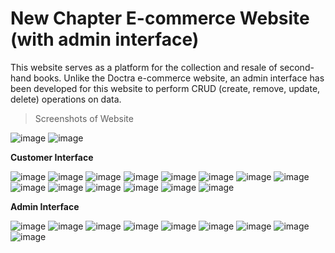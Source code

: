 # New Chapter E-commerce Website (with admin interface)

This website serves as a platform for the collection and resale of second-hand books. Unlike the Doctra e-commerce website, an admin interface has been developed for this website to perform CRUD (create, remove, update, delete) operations on data. 

> Screenshots of Website

![image](https://user-images.githubusercontent.com/106059007/210724827-62ea2297-52b3-48ca-8339-00e2c1b23ef9.png)
![image](https://user-images.githubusercontent.com/106059007/210724961-870b9ce5-af4a-4b38-8141-e76cd64d6903.png)

**Customer Interface**

![image](https://user-images.githubusercontent.com/106059007/210725152-43c81aee-b9aa-4881-82c0-cb4282c72496.png)
![image](https://user-images.githubusercontent.com/106059007/210725195-0aef1f7a-9712-456a-8e6a-9a1095b01894.png)
![image](https://user-images.githubusercontent.com/106059007/210725266-fba34c5c-89d3-4228-9102-a0d67e7ba114.png)
![image](https://user-images.githubusercontent.com/106059007/210725415-16f27b0b-ee61-4eb1-964b-4c00358b145f.png)
![image](https://user-images.githubusercontent.com/106059007/210725543-e0c5ba0b-dee5-45b9-8ff8-0db5382bc8ce.png)
![image](https://user-images.githubusercontent.com/106059007/210725628-8fe8b7d0-5b0a-4f29-be68-369577e29991.png)
![image](https://user-images.githubusercontent.com/106059007/210725677-bdebd094-45ee-4c91-a857-9c0ed72aa52c.png)
![image](https://user-images.githubusercontent.com/106059007/210725727-4a62fd65-74d6-4f14-96c1-df5de4ae97d7.png)
![image](https://user-images.githubusercontent.com/106059007/210725771-6558c605-a9d5-4a5a-9b3f-6d1f2e5838a7.png)
![image](https://user-images.githubusercontent.com/106059007/210725980-30d77985-1f45-47ac-acd4-4d28b53b2e4a.png)
![image](https://user-images.githubusercontent.com/106059007/210726061-edd827db-9519-4072-b700-700ef03acb42.png)
![image](https://user-images.githubusercontent.com/106059007/210726137-cd0319b5-6da2-4327-9723-0bdc5d266f83.png)
![image](https://user-images.githubusercontent.com/106059007/210726326-6b1d502c-30ea-4b62-84d5-b5ad585f8f37.png)
![image](https://user-images.githubusercontent.com/106059007/210726373-ccc44f8a-9ef8-401e-9c98-1f3a9aee09c7.png)

**Admin Interface**

![image](https://user-images.githubusercontent.com/106059007/210726765-2221c85c-dee7-4ae7-8144-f9c330d6a076.png)
![image](https://user-images.githubusercontent.com/106059007/210726965-0efe74bc-66cb-47d1-9172-6f2e7cf2ba0e.png)
![image](https://user-images.githubusercontent.com/106059007/210727082-4e955043-18c9-4821-88f3-908ee5a6774a.png)
![image](https://user-images.githubusercontent.com/106059007/210727192-235bdae7-e41e-4c85-bb80-a63ce143086b.png)
![image](https://user-images.githubusercontent.com/106059007/210727356-14ed7d6f-171e-4c6b-aa33-5aedda25a0c0.png)
![image](https://user-images.githubusercontent.com/106059007/210727441-4ef46fd5-6690-4fce-9e08-4b793650869f.png)
![image](https://user-images.githubusercontent.com/106059007/210727542-28617b78-11a0-4b48-b502-71e87dbeeb35.png)
![image](https://user-images.githubusercontent.com/106059007/210727616-4b03f5b1-5822-4332-8649-4214ec491f06.png)
![image](https://user-images.githubusercontent.com/106059007/210727709-5786c07a-ecf4-4499-bb58-491e42854ae5.png)
